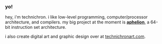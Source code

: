 ### yo!

hey, i'm technichron. i like low-level programming, computer/processor architecture, and compilers. my big project at the moment is [**aphelion**](https://github.com/orbit-systems/aphelion), a 64-bit instruction set architecture. 

i also create digital art and graphic design over at [technichronart.com](https://www.technichronart.com/).
